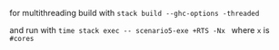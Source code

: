 for multithreading build with
```stack build --ghc-options -threaded ```

and run with
```time stack exec -- scenario5-exe +RTS -Nx ```
where `x` is `#cores`